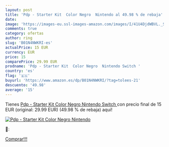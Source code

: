 ```yaml
---
layout: post
title: 'Pdp - Starter Kit  Color Negro  Nintendo al 49.98 % de rebaja'
date: 
image: 'https://images-eu.ssl-images-amazon.com/images/I/41U4DjdWBVL._SL200_.jpg'
comments: true
category: ofertas
author: ring
slug: 'B01N4NWKRI-es'
actualPrice: 15 EUR
currency: EUR
price: 15
comparePrice: 29.99 EUR
prodname: 'Pdp - Starter Kit  Color Negro  Nintendo Switch '
country: 'es'
flag: '🇪🇸'
buyurl: 'https://www.amazon.es/dp/B01N4NWKRI/?tag=tolees-21'
descuento: '49.98'
average: '15'
---
```


Tienes [Pdp - Starter Kit  Color Negro  Nintendo Switch ](https://www.amazon.es/dp/B01N4NWKRI/?tag=tolees-21) con precio final de  15 EUR (original: 29.99 EUR) (49.98 %  de rebaja) aqui!

[![Pdp - Starter Kit  Color Negro  Nintendo](https://images-eu.ssl-images-amazon.com/images/I/41U4DjdWBVL._SL200_.jpg)](https://www.amazon.es/dp/B01N4NWKRI/?tag=tolees-21)

🔎:


[Comprar!!!](https://www.amazon.es/dp/B01N4NWKRI/?tag=tolees-21)
